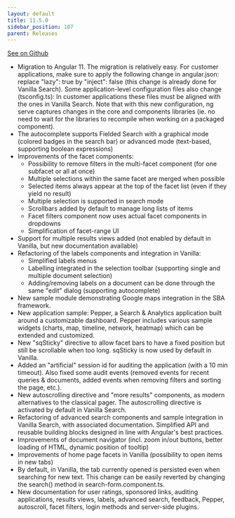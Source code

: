 ```yaml
---
layout: default
title: 11.5.0
sidebar_position: 107
parent: Releases
---
```


[See on Github](https://github.com/sinequa/sba-angular/releases/tag/11.5.0)

- Migration to Angular 11. The migration is relatively easy. For customer applications, make sure to apply the following change in angular.json: replace  "lazy": true  by  "inject": false (this change is already done for Vanilla Search). Some application-level configuration files also change (tsconfig.ts): In customer applications these files must be aligned with the ones in Vanilla Search. Note that with this new configuration, ng serve captures changes in the core and components libraries (ie. no need to wait for the libraries to recompile when working on a packaged component).
- The autocomplete supports Fielded Search with a graphical mode (colored badges in the search bar) or advanced mode (text-based, supporting boolean expressions)
- Improvements of the facet components:
  - Possibility to remove filters in the multi-facet component (for one subfacet or all at once)
  - Multiple selections within the same facet are merged when possible
  - Selected items always appear at the top of the facet list (even if they yield no result)
  - Multiple selection is supported in search mode
  - Scrollbars added by default to manage long lists of items
  - Facet filters component now uses actual facet components in dropdowns
  - Simplification of facet-range UI
- Support for multiple results views added (not enabled by default in Vanilla, but new documentation available)
- Refactoring of the labels components and integration in Vanilla:
  - Simplified labels menus
  - Labelling integrated in the selection toolbar (supporting single and multiple document selection)
  - Adding/removing labels on a document can be done through the same "edit" dialog (supporting autocomplete)
- New sample module demonstrating Google maps integration in the SBA framework.
- New application sample: Pepper, a Search & Analytics application built around a customizable dashboard. Pepper includes various sample widgets (charts, map, timeline, network, heatmap) which can be extended and customized.
- New "sqSticky" directive to allow facet bars to have a fixed position but still be scrollable when too long. sqSticky is now used by default in Vanilla.
- Added an "artificial" session id for auditing the application (with a 10 min timeout). Also fixed some audit events (removed events for recent queries & documents, added events when removing filters and sorting the page, etc.).
- New autoscrolling directive and "more results" components, as modern alternatives to the classical pager. The autoscrolling directive is activated by default in Vanilla Search.
- Refactoring of advanced search components and sample integration in Vanilla Search, with associated documentation. Simplified API and reusable building blocks designed in line with Angular's best practices.
- Improvements of document navigator (incl. zoom in/out buttons, better loading of HTML, dynamic position of tooltip)
- Improvements of home page facets in Vanilla (possibility to open items in new tabs)
- By default, in Vanilla, the tab currently opened is persisted even when searching for new text. This change can be easily reverted by changing the search() method in search-form.component.ts.
- New documentation for user ratings, sponsored links, auditing applications, results views, labels, advanced search, feedback, Pepper, autoscroll, facet filters, login methods and server-side plugins.
